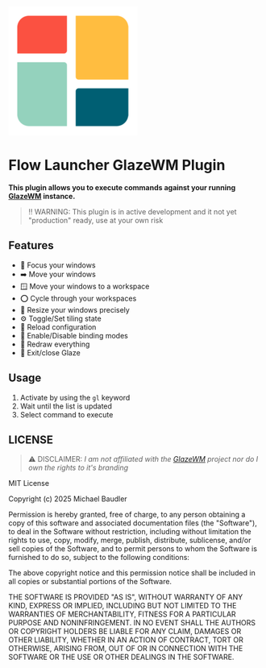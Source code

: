 ![GlazeWM](https://github.com/mrbandler/Flow.Launcher.Plugin.GlazeWM/blob/master/assets/logo.png?raw=true)

# Flow Launcher GlazeWM Plugin

**This plugin allows you to execute commands against your running [GlazeWM](https://github.com/glzr-io/glazewm) instance.**

> ‼️ WARNING: This plugin is in active development and it not yet "production" ready, use at your own risk

<!-- ![Demo video of the Flow Launcher GlazeWM Plugin]() -->

## Features

- 👀 Focus your windows
- ➡️ Move your windows
- 🪟 Move your windows to a workspace
- ⭕ Cycle through your workspaces
- 📏 Resize your windows precisely
- ⚙️ Toggle/Set tiling state
- 🔄️ Reload configuration
- 🔗 Enable/Disable binding modes
- 🎨 Redraw everything
- 🚪 Exit/close Glaze

## Usage

1. Activate by using the `gl` keyword
2. Wait until the list is updated
3. Select command to execute

## LICENSE

> ⚠️ DISCLAIMER: _I am not affiliated with the [GlazeWM](https://github.com/glzr-io/glazewm) project nor do I own the rights to it's branding_

MIT License

Copyright (c) 2025 Michael Baudler

Permission is hereby granted, free of charge, to any person obtaining a copy
of this software and associated documentation files (the "Software"), to deal
in the Software without restriction, including without limitation the rights
to use, copy, modify, merge, publish, distribute, sublicense, and/or sell
copies of the Software, and to permit persons to whom the Software is
furnished to do so, subject to the following conditions:

The above copyright notice and this permission notice shall be included in all
copies or substantial portions of the Software.

THE SOFTWARE IS PROVIDED "AS IS", WITHOUT WARRANTY OF ANY KIND, EXPRESS OR
IMPLIED, INCLUDING BUT NOT LIMITED TO THE WARRANTIES OF MERCHANTABILITY,
FITNESS FOR A PARTICULAR PURPOSE AND NONINFRINGEMENT. IN NO EVENT SHALL THE
AUTHORS OR COPYRIGHT HOLDERS BE LIABLE FOR ANY CLAIM, DAMAGES OR OTHER
LIABILITY, WHETHER IN AN ACTION OF CONTRACT, TORT OR OTHERWISE, ARISING FROM,
OUT OF OR IN CONNECTION WITH THE SOFTWARE OR THE USE OR OTHER DEALINGS IN THE
SOFTWARE.
